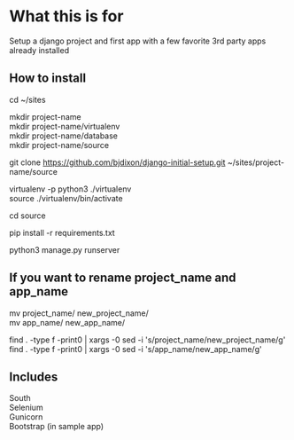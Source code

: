 What this is for
================

Setup a django project and first app with a few favorite 3rd party apps already installed

How to install
--------------

cd ~/sites  

mkdir project-name  
mkdir project-name/virtualenv  
mkdir project-name/database  
mkdir project-name/source  

git clone https://github.com/bjdixon/django-initial-setup.git ~/sites/project-name/source

virtualenv -p python3 ./virtualenv  
source ./virtualenv/bin/activate

cd source

pip install -r requirements.txt

python3 manage.py runserver

If you want to rename project_name and app_name  
-----------------------------------------------
mv project_name/ new_project_name/  
mv app_name/ new_app_name/  

find . -type f -print0 | xargs -0 sed -i 's/project_name/new_project_name/g'  
find . -type f -print0 | xargs -0 sed -i 's/app_name/new_app_name/g'  

Includes
--------

South  
Selenium  
Gunicorn  
Bootstrap (in sample app)  

